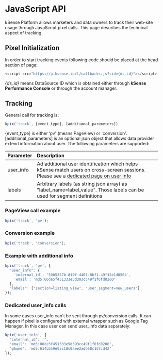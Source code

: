 # JavaScript API

kSense Platform allows marketers and data owners to track their web-site usage through JavaScript pixel calls. This page describes the technical aspect of tracking.

## Pixel Initialization

In order to start tracking events following code should be placed at the head section of page:

```javascript
<script src="https://p.ksense.io/t/callbacks.js?sid={ds_id}"></script>
```

_{ds\_id}_ means DataSource ID which is obtained either through **kSense Performance Console** or through the account manager.

## Tracking

General call for tracking is:

```javascript
kpix('track', {event_type}, [additional_paremeters])
```

{event\_type} is either 'pv' \(means PageView\) or 'conversion'. \[additional\_parameters\] is an optional json object that allows data provider extend information about user. The following parameters are supported:

| Parameter | Description |
| :--- | :--- |
| user\_info | Ad additional user identification which helps kSense match users on cross-screen sessions. Please see a [dedicated page on user info](user-identification-calls.md) |
| labels | Arbitrary labels \(as string json array\) as "label\_name=label\_value". Those labels can be used for segment definitions |

### PageView call example

```javascript
kpix('track', 'pv');
```

### Conversion example

```javascript
kpix('track', 'conversion');
```

### Example with additional info

```javascript
kpix('track', 'pv', {
  "user_info": {
    'internal_id': '50b5337b-819f-4407-8bf1-a9f15e1d0504',
    'email': 'md5:00de5f451333e5d393cc49f1f0fd0200'
  },
  "labels": ["section=listing_view", "user_segment=new_users"]
});
```

### Dedicated user\_info calls

In some cases user\_info can't be sent through pv/conversion calls. It can happen if pixel is configured with external wrapper such as Google Tag Manager. In this case user can send user\_info data separately:

```javascript
kpix('user_info', {
  'internal_id': '',
  'email': 'md5:00de5f451333e5d393cc49f1f0fd0200',
  'phone': 'md5:614bb59e05c10c0aee2adb60c1d7cd42'
});
```


